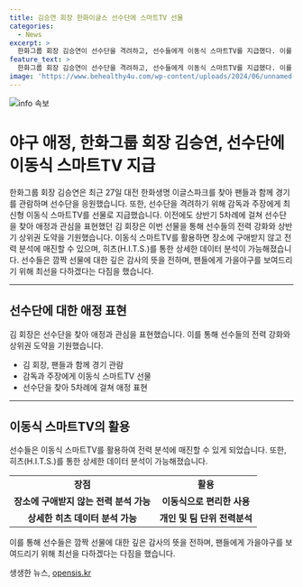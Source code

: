 ```yaml
---
title: 김승연 회장 한화이글스 선수단에 스마트TV 선물
categories:
  - News
excerpt: >
  한화그룹 회장 김승연이 선수단을 격려하고, 선수들에게 이동식 스마트TV를 지급했다. 이를 통해 선수들은 전력 분석 및 개인 연습량 및 자세 분석이 가능하며, 구단과의 소통도 향상됐다. 김 회장의 애정과 관심이 드러나며, 선수단은 회장의 지원에 감사의 뜻을 전했다. 최근 팀 분위기가 좋아지고 있는 만큼, 선수들은 팬들에게 좋은 경기를 보여드리겠다고 다짐했다.
feature_text: >
  한화그룹 회장 김승연이 선수단을 격려하고, 선수들에게 이동식 스마트TV를 지급했다. 이를 통해 선수들은 전력 분석 및 개인 연습량 및 자세 분석이 가능하며, 구단과의 소통도 향상됐다. 김 회장의 애정과 관심이 드러나며, 선수단은 회장의 지원에 감사의 뜻을 전했다. 최근 팀 분위기가 좋아지고 있는 만큼, 선수들은 팬들에게 좋은 경기를 보여드리겠다고 다짐했다.
image: 'https://www.behealthy4u.com/wp-content/uploads/2024/06/unnamed-file.png'
---
```


<p><img src="https://www.behealthy4u.com/wp-content/uploads/2024/06/unnamed-file.png" alt="info 속보" /></p>

<h1>야구 애정, 한화그룹 회장 김승연, 선수단에 이동식 스마트TV 지급</h1>

<p data-ke-size="size16">한화그룹 회장 김승연은 최근 27일 대전 한화생명 이글스파크를 찾아 팬들과 함께 경기를 관람하며 선수단을 응원했습니다. 또한, 선수단을 격려하기 위해 감독과 주장에게 최신형 이동식 스마트TV를 선물로 지급했습니다. 이전에도 상반기 5차례에 걸쳐 선수단을 찾아 애정과 관심을 표현했던 김 회장은 이번 선물을 통해 선수들의 전력 강화와 상반기 상위권 도약을 기원했습니다. 이동식 스마트TV를 활용하면 장소에 구애받지 않고 전력 분석에 매진할 수 있으며, 히츠(H.I.T.S.)를 통한 상세한 데이터 분석이 가능해졌습니다. 선수들은 깜짝 선물에 대한 깊은 감사의 뜻을 전하며, 팬들에게 가을야구를 보여드리기 위해 최선을 다하겠다는 다짐을 했습니다.</p>

<hr>

<h2 data-ke-size="size26">선수단에 대한 애정 표현</h2>

<p data-ke-size="size16">김 회장은 선수단을 찾아 애정과 관심을 표현했습니다. 이를 통해 선수들의 전력 강화와 상위권 도약을 기원했습니다.</p>

<ul>
  <li>김 회장, 팬들과 함께 경기 관람</li>
  <li>감독과 주장에게 이동식 스마트TV 선물</li>
  <li>선수단을 찾아 5차례에 걸쳐 애정 표현</li>
</ul>

<hr>

<h2 data-ke-size="size26">이동식 스마트TV의 활용</h2>

<p data-ke-size="size16">선수들은 이동식 스마트TV를 활용하여 전력 분석에 매진할 수 있게 되었습니다. 또한, 히츠(H.I.T.S.)를 통한 상세한 데이터 분석이 가능해졌습니다.</p>

<table>
    <tr>
        <td style="text-align: center; height: 17px;"><b>장점</b></td>
        <td style="text-align: center; height: 17px;"><b>활용</b></td>
    </tr>
    <tr>
        <td style="text-align: center; height: 17px;"><b>장소에 구애받지 않는 전력 분석 가능</b></td>
        <td style="text-align: center; height: 17px;"><b>이동식으로 편리한 사용</b></td>
    </tr>
    <tr>
        <td style="text-align: center; height: 17px;"><b>상세한 히츠 데이터 분석 가능</b></td>
        <td style="text-align: center; height: 17px;"><b>개인 및 팀 단위 전력분석</b></td>
    </tr>
</table>

<p data-ke-size="size16">이를 통해 선수들은 깜짝 선물에 대한 깊은 감사의 뜻을 전하며, 팬들에게 가을야구를 보여드리기 위해 최선을 다하겠다는 다짐을 했습니다.</p>
생생한 뉴스, <a href="https://opensis.kr" rel="dofollow">opensis.kr</a>



